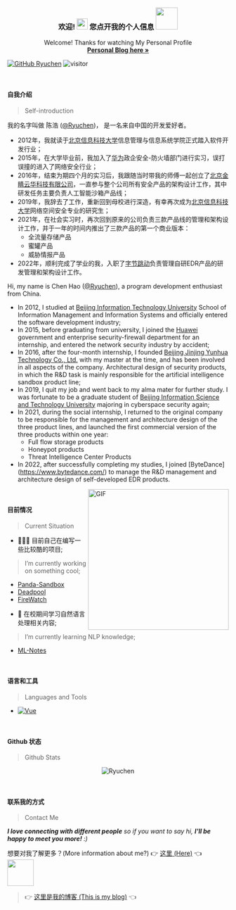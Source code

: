 <div align="center">
  <h3 align="center">欢迎!
    <img src="https://media.giphy.com/media/hvRJCLFzcasrR4ia7z/giphy.gif" width="25"> 
    您点开我的个人信息
    <img src="https://media.giphy.com/media/mGcNjsfWAjY5AEZNw6/giphy.gif" width="50">
  </h3>

  <p align="center">
    Welcome! Thanks for watching My Personal Profile
    <br />
    <a href="https://ryuchen.club"><strong>Personal Blog here »</strong></a>
    <br />
  </p>
</div>

[![GitHub Ryuchen](https://img.shields.io/github/followers/Ryuchen?label=follow&style=social)](https://github.com/Ryuchen)
![visitor](https://visitor-badge.glitch.me/badge?page_id=ryuchen.visitor-badge)

<br />

#### **自我介绍** 
> Self-introduction

我的名字叫做 陈浩 ([@Ryuchen](https://github.com/Ryuchen))， 是一名来自中国的开发爱好者。
- 2012年，我就读于[北京信息科技大学](https://www.bistu.edu.cn)信息管理与信息系统学院正式踏入软件开发行业；
- 2015年，在大学毕业前，我加入了[华为](https://www.huawei.com/cn/corporate-information)政企安全-防火墙部门进行实习，误打误撞的进入了网络安全行业；
- 2016年，结束为期四个月的实习后，我跟随当时带我的师傅一起创立了[北京金睛云华科技有限公司](http://www.geyecloud.com/)，一直参与整个公司所有安全产品的架构设计工作，其中研发任务主要负责人工智能沙箱产品线；
- 2019年，我辞去了工作，重新回到母校进行深造，有幸再次成为[北京信息科技大学](https://www.bistu.edu.cn)网络空间安全专业的研究生；
- 2021年，在社会实习时，再次回到原来的公司负责三款产品线的管理和架构设计工作，并于一年的时间内推出了三款产品的第一个商业版本：
    - 全流量存储产品
    - 蜜罐产品
    - 威胁情报产品
- 2022年，顺利完成了学业的我，入职了[字节跳动](https://www.bytedance.com/)负责管理自研EDR产品的研发管理和架构设计工作。

Hi, my name is Chen Hao ([@Ryuchen](https://github.com/Ryuchen)), a program development enthusiast from China. 
- In 2012, I studied at [Beijing Information Technology University](https://www.bistu.edu.cn) School of Information Management and Information Systems and officially entered the software development industry;
- In 2015, before graduating from university, I joined the [Huawei](https://www.huawei.com/cn/corporate-information) government and enterprise security-firewall department for an internship, and entered the network security industry by accident;
- In 2016, after the four-month internship, I founded [Beijing Jinjing Yunhua Technology Co., Ltd.](http://www.geyecloud.com/) with my master at the time, and has been involved in all aspects of the company. Architectural design of security products, in which the R&D task is mainly responsible for the artificial intelligence sandbox product line;
- In 2019, I quit my job and went back to my alma mater for further study. I was fortunate to be a graduate student of [Beijing Information Science and Technology University](https://www.bistu.edu.cn) majoring in cyberspace security again;
- In 2021, during the social internship, I returned to the original company to be responsible for the management and architecture design of the three product lines, and launched the first commercial version of the three products within one year:
    - Full flow storage products
    - Honeypot products
    - Threat Intelligence Center Products
- In 2022, after successfully completing my studies, I joined [ByteDance] (https://www.bytedance.com/) to manage the R&D management and architecture design of self-developed EDR products.

<img align="right" alt="GIF" src="https://cdn.jsdelivr.net/gh/abhisheknaiidu/abhisheknaiidu@master/code.gif" height="320" />

<br />

#### **目前情况**
> Current Situation

- 👨🏽‍💻 目前自己在编写一些比较酷的项目;
> I’m currently working on something cool;

+ [Panda-Sandbox](https://github.com/Ryuchen/Panda-Sandbox)
+ [Deadpool](https://github.com/Ryuchen/Deadpool)
+ [FireWatch](https://github.com/Ryuchen/FireWatch)


- 🌱 在校期间学习自然语言处理相关内容; 
> I’m currently learning NLP knowledge;

+ [ML-Notes](https://github.com/Ryuchen/Machine-Learning-Notes)

<br />

#### **语言和工具** 
> Languages and Tools

* [![Vue][Vue.js]][Vue-url]

<br />

#### **Github 状态** 
> Github Stats

<p align="center">
<img src="https://github-readme-stats.vercel.app/api?username=Ryuchen&show_icons=true" alt="Ryuchen" />
</p>

<br />

#### **联系我的方式**
> Contact Me

<em><b>I love connecting with different people</b> so if you want to say hi, <b>I'll be happy to meet you more!</b> :)</em>

想要对我了解更多？(More information about me?)  👉 [这里 (Here)](https://ryuchen.club/about) 👈 <img src="https://media.giphy.com/media/LnQjpWaON8nhr21vNW/giphy.gif" width="60">


> 👉 [这里是我的博客 (This is my blog)](https://ryuchen.club) 👈

[Vue.js]: https://img.shields.io/badge/Vue.js-35495E?style=for-the-badge&logo=vuedotjs&logoColor=4FC08D
[Vue-url]: https://vuejs.org/
